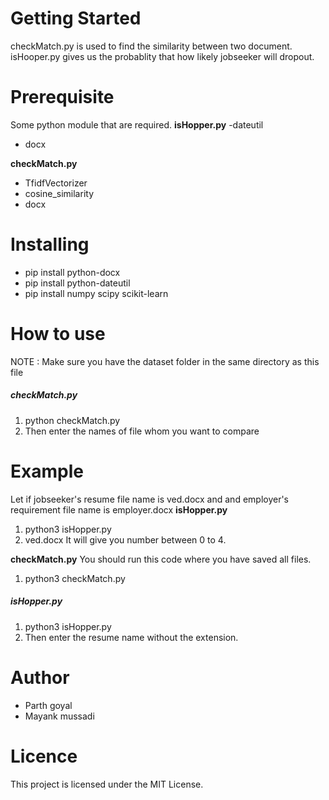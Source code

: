 # Getting Started
checkMatch.py is used to find the similarity between two document.
isHooper.py gives us the probablity that how likely jobseeker will dropout.

# Prerequisite
Some python module that are required.
**isHopper.py**
  -dateutil
  - docx

**checkMatch.py**
- TfidfVectorizer
- cosine_similarity
- docx

# Installing
- pip install python-docx
- pip install python-dateutil
- pip install numpy scipy scikit-learn

# How to use 
NOTE : Make sure you have the dataset folder in the same directory as this file
##### checkMatch.py
1. python checkMatch.py
2. Then enter the names of file whom you want to compare

# Example
Let if jobseeker's resume file name is ved.docx and and employer's requirement file name is employer.docx
**isHopper.py**
1. python3 isHopper.py
2. ved.docx
It will give you number between 0 to 4.

**checkMatch.py**
You should run this code where you have saved all files. 
1. python3 checkMatch.py

##### isHopper.py
1. python3 isHopper.py
2. Then enter the resume name without the extension.

# Author
- Parth goyal
- Mayank mussadi

# Licence 
This project is licensed under the MIT License.

```
